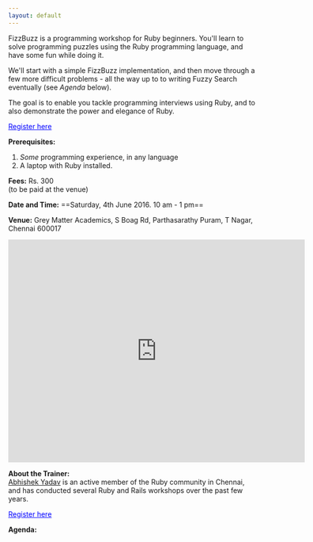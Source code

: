```yaml
---
layout: default
---
```


FizzBuzz is a programming workshop for Ruby beginners. You'll learn to solve programming puzzles using the Ruby programming language, and have some fun while doing it.

We'll start with a simple FizzBuzz implementation, and then move through a few more difficult problems - all the way up to to writing Fuzzy Search eventually (see *Agenda* below).

The goal is to enable you tackle  programming interviews using Ruby, and to also demonstrate the power and elegance of Ruby.

<a href='https://docs.google.com/forms/d/11J6em92LUsF71eTdBmn-SnsVSCWPjbKe_5UFy56p7V4/viewform' style='color:blue'>Register here</a>

**Prerequisites:**

1. *Some* programming experience, in any language
2. A laptop with Ruby installed.

**Fees:** Rs. 300  
(to be paid at the venue)

**Date and Time:** ==Saturday, 4th June 2016. 10 am - 1 pm==

**Venue:** Grey Matter Academics, S Boag Rd, Parthasarathy Puram, T Nagar, Chennai 600017
<iframe src="https://www.google.com/maps/embed?pb=!1m14!1m8!1m3!1d7774.009006132238!2d80.242597!3d13.035385!3m2!1i1024!2i768!4f13.1!3m3!1m2!1s0x0%3A0x93af86dc7c9a09ab!2sGrey+Matter+Academics+(P)+Ltd!5e0!3m2!1sen!2sin!4v1464675654866" width="600" height="450" frameborder="0" style="border:0" allowfullscreen></iframe>


**About the Trainer:**   
[Abhishek Yadav](http://www.zerothabhishek.com/about) is an active member of the Ruby community in Chennai, and has conducted several Ruby and Rails workshops over the past few years.

<a href='https://docs.google.com/forms/d/11J6em92LUsF71eTdBmn-SnsVSCWPjbKe_5UFy56p7V4/viewform' style='color:blue'>Register here</a>

**Agenda:**

<script src="https://gist.github.com/zerothabhishek/fba223f4c6653d4c8c2b1ffa00b93743.js"></script>


